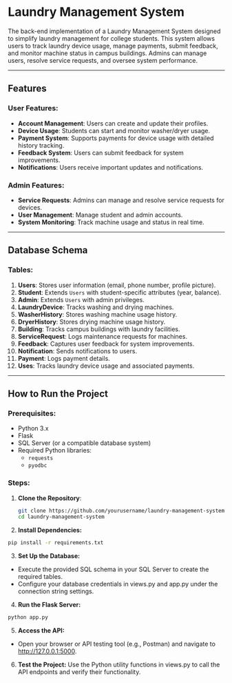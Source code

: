 # Laundry Management System

The back-end implementation of a Laundry Management System designed to simplify laundry management for college students. This system allows users to track laundry device usage, manage payments, submit feedback, and monitor machine status in campus buildings. Admins can manage users, resolve service requests, and oversee system performance.

---

## Features

### User Features:
- **Account Management**: Users can create and update their profiles.
- **Device Usage**: Students can start and monitor washer/dryer usage.
- **Payment System**: Supports payments for device usage with detailed history tracking.
- **Feedback System**: Users can submit feedback for system improvements.
- **Notifications**: Users receive important updates and notifications.

### Admin Features:
- **Service Requests**: Admins can manage and resolve service requests for devices.
- **User Management**: Manage student and admin accounts.
- **System Monitoring**: Track machine usage and status in real time.

---

## Database Schema

### Tables:
1. **Users**: Stores user information (email, phone number, profile picture).
2. **Student**: Extends `Users` with student-specific attributes (year, balance).
3. **Admin**: Extends `Users` with admin privileges.
4. **LaundryDevice**: Tracks washing and drying machines.
5. **WasherHistory**: Stores washing machine usage history.
6. **DryerHistory**: Stores drying machine usage history.
7. **Building**: Tracks campus buildings with laundry facilities.
8. **ServiceRequest**: Logs maintenance requests for machines.
9. **Feedback**: Captures user feedback for system improvements.
10. **Notification**: Sends notifications to users.
11. **Payment**: Logs payment details.
12. **Uses**: Tracks laundry device usage and associated payments.

---

## How to Run the Project

### Prerequisites:
- Python 3.x
- Flask
- SQL Server (or a compatible database system)
- Required Python libraries:
  - `requests`
  - `pyodbc`

### Steps:
1. **Clone the Repository**:
   ```bash
   git clone https://github.com/yourusername/laundry-management-system.git
   cd laundry-management-system
   ```

2. **Install Dependencies:**

```bash
pip install -r requirements.txt
```

3. **Set Up the Database:**

- Execute the provided SQL schema in your SQL Server to create the required tables.
- Configure your database credentials in views.py and app.py under the connection string settings.

4. **Run the Flask Server:**
```bash
python app.py
```
5. **Access the API:**

- Open your browser or API testing tool (e.g., Postman) and navigate to http://127.0.0.1:5000.

6. **Test the Project:**
Use the Python utility functions in views.py to call the API endpoints and verify their functionality.
